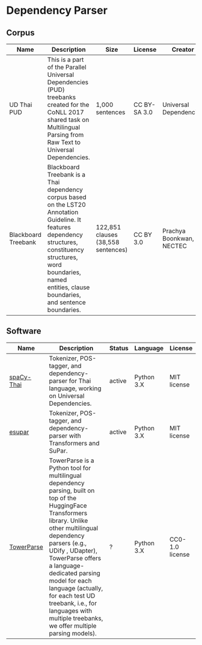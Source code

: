 # Dependency Parser
## Corpus

| Name                          | Description                                                  | Size                               | License      | Creator                                                      | Download                                                     |
| ----------------------------- | ------------------------------------------------------------ | ---------------------------------- | ------------ | ------------------------------------------------------------ | ------------------------------------------------------------ |
| UD Thai PUD                   | This is a part of the Parallel Universal Dependencies (PUD) treebanks created for the CoNLL 2017 shared task on Multilingual Parsing from Raw Text to Universal Dependencies. | 1,000 sentences                    | CC BY-SA 3.0 | Universal Dependencies                                       | [GitHub](https://github.com/UniversalDependencies/UD_Thai-PUD) |
| Blackboard Treebank           | Blackboard Treebank is a Thai dependency corpus based on the LST20 Annotation Guideline. It features dependency structures, constituency structures, word boundaries, named entities, clause boundaries, and sentence boundaries. | 122,851 clauses (38,558 sentences) | CC BY 3.0    | Prachya Boonkwan, NECTEC                                     | [bitbucket](https://bitbucket.org/kaamanita/blackboard-treebank/) or [GitHub](https://github.com/KoichiYasuoka/spaCy-Thai/blob/master/UD_Thai-Corpora/th_blackboard.conllu) |


## Software

| Name                                                | Description                          | Status | Language   | License                    |
| --------------------------------------------------- | ------------------------------------ | ------ | ---------- | -------------------------- |
| [spaCy-Thai](https://github.com/KoichiYasuoka/spaCy-Thai) | Tokenizer, POS-tagger, and dependency-parser for Thai language, working on Universal Dependencies.              | active | Python 3.X | MIT license         |
| [esupar](https://github.com/KoichiYasuoka/esupar) | Tokenizer, POS-tagger, and dependency-parser with Transformers and SuPar.              | active | Python 3.X | MIT license         |
| [TowerParse](https://github.com/codogogo/towerparse) | TowerParse is a Python tool for multilingual dependency parsing, built on top of the HuggingFace Transformers library. Unlike other multilingual dependency parsers (e.g., UDify , UDapter), TowerParse offers a language-dedicated parsing model for each language (actually, for each test UD treebank, i.e., for languages with multiple treebanks, we offer multiple parsing models).              | ? | Python 3.X | CC0-1.0 license         |
